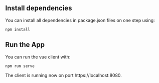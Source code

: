 ## Install dependencies

You can install all dependencies in package.json files on one step using:

`npm install`

## Run the App

You can run the vue client with:

`npm run serve`

The client is running now on port https://localhost:8080.

